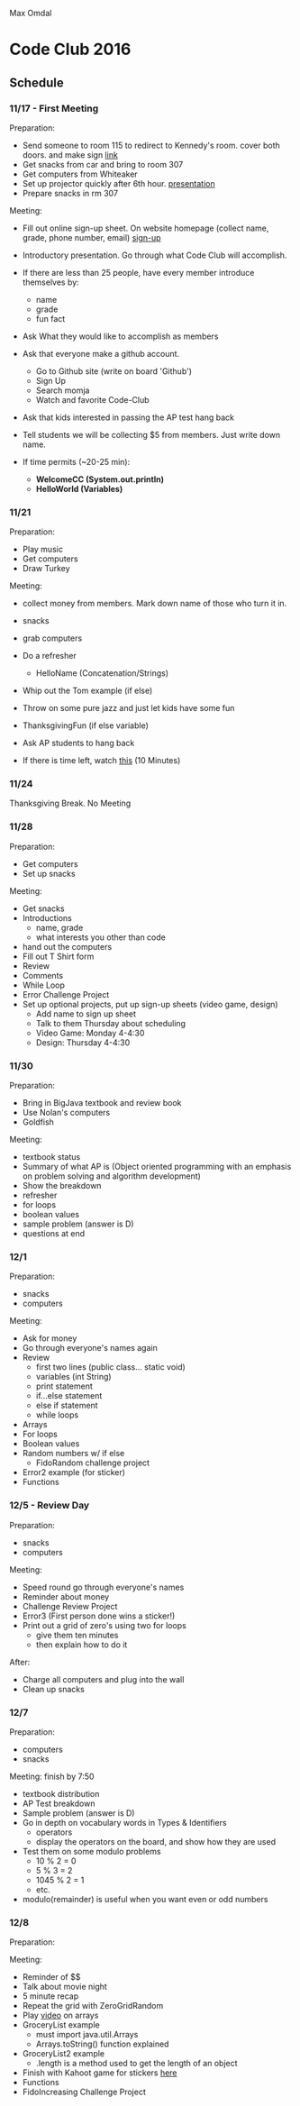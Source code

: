Max Omdal
# Code Club 2016

## Schedule


### 11/17 - First Meeting

Preparation:
- Send someone to room 115 to redirect to Kennedy's room. cover both doors. and make sign [link](https://docs.google.com/document/d/1bYDwfEQMV0306kUgSEObrDdig3xpEPTAI-6Z70XPV4I/edit?usp=sharing)
- Get snacks from car and bring to room 307
- Get computers from Whiteaker
- Set up projector quickly after 6th hour. [presentation](https://docs.google.com/presentation/d/1050Nsg7OW_D_WovhY_0UgM7h2bWyBQME27npsfM8BW0/edit?usp=sharing)
- Prepare snacks in rm 307

Meeting:
- Fill out online sign-up sheet. On website homepage (collect name, grade, phone number, email) [sign-up](https://goo.gl/forms/us5pZIWtLC4ZsDuD3)
- Introductory presentation. Go through what Code Club will accomplish.
- If there are less than 25 people, have every member introduce themselves by:
  - name
  - grade
  - fun fact
- Ask What they would like to accomplish as members
- Ask that everyone make a github account.
  - Go to Github site (write on board 'Github')
  - Sign Up
  - Search momja
  - Watch and favorite Code-Club

- Ask that kids interested in passing the AP test hang back
- Tell students we will be collecting $5 from members. Just write down name.

- If time permits (~20-25 min):
  - **WelcomeCC (System.out.println)**
  - **HelloWorld (Variables)**

### 11/21

Preparation:
- Play music
- Get computers
- Draw Turkey

Meeting:
- collect money from members. Mark down name of those who turn it in.
- snacks
- grab computers

- Do a refresher
  - HelloName (Concatenation/Strings)
- Whip out the Tom example (if else)
- Throw on some pure jazz and just let kids have some fun
- ThanksgivingFun (if else variable)

- Ask AP students to hang back

- If there is time left, watch [this](https://youtu.be/xfBWk4nw440) (10 Minutes)

### 11/24

Thanksgiving Break. No Meeting

### 11/28

Preparation:
- Get computers
- Set up snacks

Meeting:
- Get snacks
- Introductions
  - name, grade
  - what interests you other than code
- hand out the computers
- Fill out T Shirt form
- Review
- Comments
- While Loop
- Error Challenge Project
- Set up optional projects, put up sign-up sheets (video game, design)
  - Add name to sign up sheet
  - Talk to them Thursday about scheduling
  - Video Game: Monday 4-4:30
  - Design: Thursday 4-4:30

### 11/30

Preparation:
- Bring in BigJava textbook and review book
- Use Nolan's computers
- Goldfish

Meeting:
- textbook status
- Summary of what AP is (Object oriented programming with an emphasis on problem solving and algorithm development)
- Show the breakdown
- refresher
- for loops
- boolean values
- sample problem (answer is D)
- questions at end

### 12/1

Preparation:
- snacks
- computers

Meeting:
- Ask for money
- Go through everyone's names again
- Review
  - first two lines (public class... static void)
  - variables (int String)
  - print statement
  - if...else statement
  - else if statement
  - while loops
- Arrays
- For loops
- Boolean values
- Random numbers w/ if else
  - FidoRandom challenge project
- Error2 example (for sticker)
- Functions

### 12/5 - Review Day

Preparation:
- snacks
- computers

Meeting:
- Speed round go through everyone's names
- Reminder about money
- Challenge Review Project
- Error3 (First person done wins a sticker!)
- Print out a grid of zero's using two for loops
  - give them ten minutes
  - then explain how to do it

After:
- Charge all computers and plug into the wall
- Clean up snacks

### 12/7

Preparation:
- computers
- snacks

Meeting: finish by 7:50
- textbook distribution
- AP Test breakdown
- Sample problem (answer is D)
- Go in depth on vocabulary words in Types & Identifiers
  - operators
  - display the operators on the board, and show how they are used
- Test them on some modulo problems
  - 10 % 2 = 0
  - 5 % 3 = 2
  - 1045 % 2 = 1
  - etc.
- modulo(remainder) is useful when you want even or odd numbers

### 12/8
Preparation:

Meeting:
- Reminder of $$
- Talk about movie night
- 5 minute recap
- Repeat the grid with ZeroGridRandom
- Play [video](https://www.youtube.com/watch?v=L06uGnF4IpY) on arrays
- GroceryList example
  - must import java.util.Arrays
  - Arrays.toString() function explained
- GroceryList2 example
  - .length is a method used to get the length of an object
- Finish with Kahoot game for stickers [here](https://play.kahoot.it/#/lobby?quizId=e0adb56a-b859-4bae-9470-97f1f3554c0c)
- Functions
- FidoIncreasing Challenge Project
